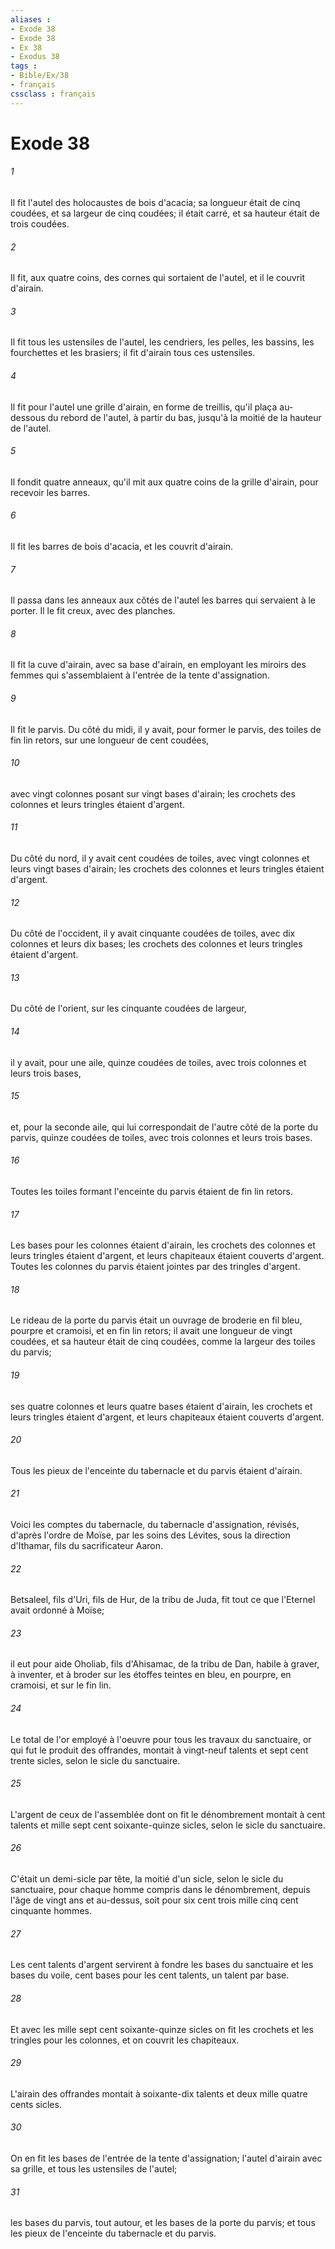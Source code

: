 ```yaml
---
aliases : 
- Exode 38
- Exode 38
- Ex 38
- Exodus 38
tags : 
- Bible/Ex/38
- français
cssclass : français
---
```


# Exode 38

###### 1
Il fit l'autel des holocaustes de bois d'acacia; sa longueur était de cinq coudées, et sa largeur de cinq coudées; il était carré, et sa hauteur était de trois coudées.
###### 2
Il fit, aux quatre coins, des cornes qui sortaient de l'autel, et il le couvrit d'airain.
###### 3
Il fit tous les ustensiles de l'autel, les cendriers, les pelles, les bassins, les fourchettes et les brasiers; il fit d'airain tous ces ustensiles.
###### 4
Il fit pour l'autel une grille d'airain, en forme de treillis, qu'il plaça au-dessous du rebord de l'autel, à partir du bas, jusqu'à la moitié de la hauteur de l'autel.
###### 5
Il fondit quatre anneaux, qu'il mit aux quatre coins de la grille d'airain, pour recevoir les barres.
###### 6
Il fit les barres de bois d'acacia, et les couvrit d'airain.
###### 7
Il passa dans les anneaux aux côtés de l'autel les barres qui servaient à le porter. Il le fit creux, avec des planches.
###### 8
Il fit la cuve d'airain, avec sa base d'airain, en employant les miroirs des femmes qui s'assemblaient à l'entrée de la tente d'assignation.
###### 9
Il fit le parvis. Du côté du midi, il y avait, pour former le parvis, des toiles de fin lin retors, sur une longueur de cent coudées,
###### 10
avec vingt colonnes posant sur vingt bases d'airain; les crochets des colonnes et leurs tringles étaient d'argent.
###### 11
Du côté du nord, il y avait cent coudées de toiles, avec vingt colonnes et leurs vingt bases d'airain; les crochets des colonnes et leurs tringles étaient d'argent.
###### 12
Du côté de l'occident, il y avait cinquante coudées de toiles, avec dix colonnes et leurs dix bases; les crochets des colonnes et leurs tringles étaient d'argent.
###### 13
Du côté de l'orient, sur les cinquante coudées de largeur,
###### 14
il y avait, pour une aile, quinze coudées de toiles, avec trois colonnes et leurs trois bases,
###### 15
et, pour la seconde aile, qui lui correspondait de l'autre côté de la porte du parvis, quinze coudées de toiles, avec trois colonnes et leurs trois bases.
###### 16
Toutes les toiles formant l'enceinte du parvis étaient de fin lin retors.
###### 17
Les bases pour les colonnes étaient d'airain, les crochets des colonnes et leurs tringles étaient d'argent, et leurs chapiteaux étaient couverts d'argent. Toutes les colonnes du parvis étaient jointes par des tringles d'argent.
###### 18
Le rideau de la porte du parvis était un ouvrage de broderie en fil bleu, pourpre et cramoisi, et en fin lin retors; il avait une longueur de vingt coudées, et sa hauteur était de cinq coudées, comme la largeur des toiles du parvis;
###### 19
ses quatre colonnes et leurs quatre bases étaient d'airain, les crochets et leurs tringles étaient d'argent, et leurs chapiteaux étaient couverts d'argent.
###### 20
Tous les pieux de l'enceinte du tabernacle et du parvis étaient d'airain.
###### 21
Voici les comptes du tabernacle, du tabernacle d'assignation, révisés, d'après l'ordre de Moïse, par les soins des Lévites, sous la direction d'Ithamar, fils du sacrificateur Aaron.
###### 22
Betsaleel, fils d'Uri, fils de Hur, de la tribu de Juda, fit tout ce que l'Eternel avait ordonné à Moïse;
###### 23
il eut pour aide Oholiab, fils d'Ahisamac, de la tribu de Dan, habile à graver, à inventer, et à broder sur les étoffes teintes en bleu, en pourpre, en cramoisi, et sur le fin lin.
###### 24
Le total de l'or employé à l'oeuvre pour tous les travaux du sanctuaire, or qui fut le produit des offrandes, montait à vingt-neuf talents et sept cent trente sicles, selon le sicle du sanctuaire.
###### 25
L'argent de ceux de l'assemblée dont on fit le dénombrement montait à cent talents et mille sept cent soixante-quinze sicles, selon le sicle du sanctuaire.
###### 26
C'était un demi-sicle par tête, la moitié d'un sicle, selon le sicle du sanctuaire, pour chaque homme compris dans le dénombrement, depuis l'âge de vingt ans et au-dessus, soit pour six cent trois mille cinq cent cinquante hommes.
###### 27
Les cent talents d'argent servirent à fondre les bases du sanctuaire et les bases du voile, cent bases pour les cent talents, un talent par base.
###### 28
Et avec les mille sept cent soixante-quinze sicles on fit les crochets et les tringles pour les colonnes, et on couvrit les chapiteaux.
###### 29
L'airain des offrandes montait à soixante-dix talents et deux mille quatre cents sicles.
###### 30
On en fit les bases de l'entrée de la tente d'assignation; l'autel d'airain avec sa grille, et tous les ustensiles de l'autel;
###### 31
les bases du parvis, tout autour, et les bases de la porte du parvis; et tous les pieux de l'enceinte du tabernacle et du parvis.
